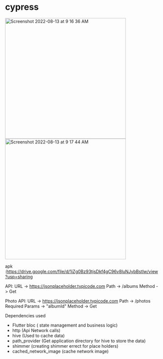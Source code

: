 # cypress

<img width="393" alt="Screenshot 2022-08-13 at 9 16 36 AM" src="https://user-images.githubusercontent.com/65232750/184475417-94434ffc-cb65-4291-9b67-9b6a9903f053.png">

<img width="393" alt="Screenshot 2022-08-13 at 9 17 44 AM" src="https://user-images.githubusercontent.com/65232750/184475462-af8cdbda-8f2d-476d-ad53-3a2b40379342.png">



apk :https://drive.google.com/file/d/1iZg0Bz93tjsDkf4gC96v8luNJybBstlw/view?usp=sharing 

API:
URL -> https://jsonplaceholder.typicode.com
Path -> /albums
Method -> Get

Photo API:
URL -> https://jsonplaceholder.typicode.com
Path -> /photos
Required Params -> "albumId"
Method -> Get


Dependencies used

- Flutter bloc ( state management  and business logic)
- http (Api Network calls) 
- hive (Used to cache data)
- path_provider (Get application directory for hive to store the data)
- shimmer (creating shimmer errect for place holders)
- cached_network_image (cache network image)
